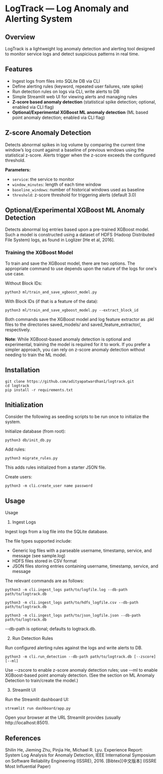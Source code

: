 # LogTrack — Log Anomaly and Alerting System

## Overview

LogTrack is a lightweight log anomaly detection and alerting tool designed to monitor service logs and detect suspicious patterns in real time.

## Features

- Ingest logs from files into SQLite DB via CLI  
- Define alerting rules (keyword, repeated user failures, rate spike)  
- Run detection rules on logs via CLI, write alerts to DB  
- Simple Streamlit web UI for viewing alerts and managing rules  
- **Z-score based anomaly detection** (statistical spike detection; optional, enabled via CLI flag)  
- **Optional/Experimental XGBoost ML anomaly detection** (ML based point anomaly detection; enabled via CLI flag) 

## Z-score Anomaly Detection

Detects abnormal spikes in log volume by comparing the current time window’s log count against a baseline of previous windows using the statistical z-score. Alerts trigger when the z-score exceeds the configured threshold.

**Parameters:**

- `service`: the service to monitor  
- `window_minutes`: length of each time window  
- `baseline_windows`: number of historical windows used as baseline  
- `threshold`: z-score threshold for triggering alerts (default 3.0)  

## Optional/Experimental XGBoost ML Anomaly Detection

Detects abnormal log entries based upon a pre-trained XGBoost model. Such a model is constructed using a dataset of HDFS (Hadoop Distributed File System) logs, as found in Loglizer [He et al, 2016].

### Training the XGBoost Model
To train and save the XGBoost model, there are two options. The appropriate command to use depends upon the nature of the logs for
one's use case.

Without Block IDs:
```
python3 ml/train_and_save_xgboost_model.py
```

With Block IDs (if that is a feature of the data):
```
python3 ml/train_and_save_xgboost_model.py --extract_block_id
```
Both commands save the XGBoost model and log feature extractor as .pkl files to the directories saved_models/ and saved_feature_extractor/, respectively.

__Note__: While XGBoost-based anomaly detection is optional and experimental, training the model is required for it to work. If you prefer a simpler approach, you can rely on z-score anomaly detection without needing to train the ML model.


## Installation

```
git clone https://github.com/adityapatwardhan1/logtrack.git
cd logtrack
pip install -r requirements.txt
```

## Initialization
Consider the following as seeding scripts to be run once to initialize the system.

Initialize database (from root):
```
python3 db/init_db.py
```

Add rules:
```
python3 migrate_rules.py
```
This adds rules initialized from a starter JSON file.

Create users:
```
python3 -m cli.create_user name password
```

## Usage
Usage
1. Ingest Logs

Ingest logs from a log file into the SQLite database.

The file types supported include:

- Generic log files with a parseable username, timestamp, service, and message (see sample.log)
- HDFS files stored in CSV format 
- JSON files storing entries containing username, timestamp, service, and message 

The relevant commands are as follows:

```
python3 -m cli.ingest_logs path/to/logfile.log --db-path path/to/logtrack.db
```

```
python3 -m cli.ingest_logs path/to/hdfs_logfile.csv --db-path path/to/logtrack.db
```

```
python3 -m cli.ingest_logs path/to/json_logfile.json --db-path path/to/logtrack.db
```

--db-path is optional; defaults to logtrack.db.

2. Run Detection Rules

Run configured alerting rules against the logs and write alerts to DB.

```
python3 -m cli.run_detection --db-path path/to/logtrack.db [--zscore] [--ml]
```

Use --zscore to enable z-score anomaly detection rules; use --ml to enable XGBoost-based point anomaly detection.
(See the section on ML Anomaly Detection to train/create the model.)

3. Streamlit UI

Run the Streamlit dashboard UI:

```
streamlit run dashboard/app.py
```

Open your browser at the URL Streamlit provides (usually http://localhost:8501).

## References
Shilin He, Jieming Zhu, Pinjia He, Michael R. Lyu. Experience Report: System Log Analysis for Anomaly Detection, IEEE International Symposium on Software Reliability Engineering (ISSRE), 2016. [Bibtex][中文版本] (ISSRE Most Influential Paper)